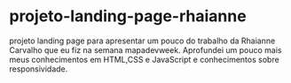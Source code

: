 # projeto-landing-page-rhaianne
projeto landing page para apresentar um pouco do trabalho da Rhaianne Carvalho que eu fiz na semana mapadevweek.
Aprofundei um pouco mais meus conhecimentos em HTML,CSS e JavaScript e conhecimentos sobre responsividade.
